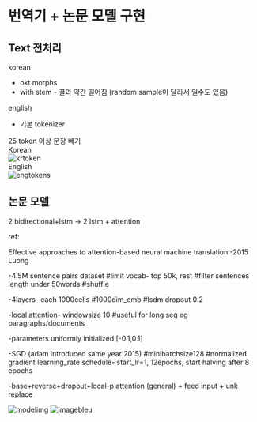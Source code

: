 # 번역기 + 논문 모델 구현

## Text 전처리
korean
- okt morphs
- with stem -  결과 약간 떨어짐 (random sample이 달라서 일수도 있음)

english
- 기본 tokenizer
  
25 token 이상 문장 빼기  
Korean  
![krtoken](https://github.com/sohneunsoo/kr-eng-translator-model/assets/121411251/c6658150-b5c7-42a5-aeab-0b0be0aa8e51)  
English  
![engtokens](https://github.com/sohneunsoo/kr-eng-translator-model/assets/121411251/7fc58b81-3d58-41c0-9baf-02df583468a6)


## 논문 모델

2 bidirectional+lstm -> 2 lstm  + attention

ref:


 Effective approaches to attention-based neural machine translation -2015 Luong
 
-4.5M sentence pairs dataset #limit vocab- top 50k, rest <unk> #filter sentences length under 50words #shuffle

-4layers- each 1000cells #1000dim_emb #lsdm dropout 0.2

-local attention- windowsize 10 #useful for long seq eg paragraphs/documents

-parameters uniformly initialized [-0.1,0.1]

-SGD (adam introduced same year 2015)  #minibatchsize128 #normalized gradient learning_rate schedule- start_lr=1, 12epochs, start halving after 8 epochs


-base+reverse+dropout+local-p attention (general) + feed input + unk replace 

![modelimg](https://github.com/sohneunsoo/translator_model/assets/121411251/c5041d10-b3d6-4fe6-802d-6714cf3d23ba)
![imagebleu](https://github.com/sohneunsoo/translator_model/assets/121411251/4898f797-a942-4a0a-9ee3-f1de9392183a)
